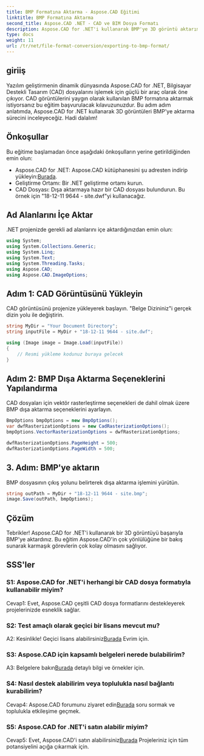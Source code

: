 ```yaml
---
title: BMP Formatına Aktarma - Aspose.CAD Eğitimi
linktitle: BMP Formatına Aktarma
second_title: Aspose.CAD .NET - CAD ve BIM Dosya Formatı
description: Aspose.CAD for .NET'i kullanarak BMP'ye 3D görüntü aktarımının kusursuz dünyasını keşfedin. Sorunsuz bir deneyim için eğitimimizi takip edin.
type: docs
weight: 11
url: /tr/net/file-format-conversion/exporting-to-bmp-format/
---
```

## giriiş

Yazılım geliştirmenin dinamik dünyasında Aspose.CAD for .NET, Bilgisayar Destekli Tasarım (CAD) dosyalarını işlemek için güçlü bir araç olarak öne çıkıyor. CAD görüntülerini yaygın olarak kullanılan BMP formatına aktarmak istiyorsanız bu eğitim başvurulacak kılavuzunuzdur. Bu adım adım anlatımda, Aspose.CAD for .NET kullanarak 3D görüntüleri BMP'ye aktarma sürecini inceleyeceğiz. Hadi dalalım!

## Önkoşullar

Bu eğitime başlamadan önce aşağıdaki önkoşulların yerine getirildiğinden emin olun:

-  Aspose.CAD for .NET: Aspose.CAD kütüphanesini şu adresten indirip yükleyin:[Burada](https://releases.aspose.com/cad/net/).
- Geliştirme Ortamı: Bir .NET geliştirme ortamı kurun.
- CAD Dosyası: Dışa aktarmaya hazır bir CAD dosyası bulundurun. Bu örnek için "18-12-11 9644 - site.dwf"yi kullanacağız.

## Ad Alanlarını İçe Aktar

.NET projenizde gerekli ad alanlarını içe aktardığınızdan emin olun:

```csharp
using System;
using System.Collections.Generic;
using System.Linq;
using System.Text;
using System.Threading.Tasks;
using Aspose.CAD;
using Aspose.CAD.ImageOptions;
```

## Adım 1: CAD Görüntüsünü Yükleyin

CAD görüntüsünü projenize yükleyerek başlayın. "Belge Dizininiz"i gerçek dizin yolu ile değiştirin.

```csharp
string MyDir = "Your Document Directory";
string inputFile = MyDir + "18-12-11 9644 - site.dwf";

using (Image image = Image.Load(inputFile))
{
    // Resmi yükleme kodunuz buraya gelecek
}
```

## Adım 2: BMP Dışa Aktarma Seçeneklerini Yapılandırma

CAD dosyaları için vektör rasterleştirme seçenekleri de dahil olmak üzere BMP dışa aktarma seçeneklerini ayarlayın.

```csharp
BmpOptions bmpOptions = new BmpOptions();
var dwfRasterizationOptions = new CadRasterizationOptions();
bmpOptions.VectorRasterizationOptions = dwfRasterizationOptions;

dwfRasterizationOptions.PageHeight = 500;
dwfRasterizationOptions.PageWidth = 500;
```

## 3. Adım: BMP'ye aktarın

BMP dosyasının çıkış yolunu belirterek dışa aktarma işlemini yürütün.

```csharp
string outPath = MyDir + "18-12-11 9644 - site.bmp";
image.Save(outPath, bmpOptions);
```

## Çözüm

Tebrikler! Aspose.CAD for .NET'i kullanarak bir 3D görüntüyü başarıyla BMP'ye aktardınız. Bu eğitim Aspose.CAD'in çok yönlülüğüne bir bakış sunarak karmaşık görevlerin çok kolay olmasını sağlıyor.

## SSS'ler

### S1: Aspose.CAD for .NET'i herhangi bir CAD dosya formatıyla kullanabilir miyim?

Cevap1: Evet, Aspose.CAD çeşitli CAD dosya formatlarını destekleyerek projelerinizde esneklik sağlar.

### S2: Test amaçlı olarak geçici bir lisans mevcut mu?

 A2: Kesinlikle! Geçici lisans alabilirsiniz[Burada](https://purchase.aspose.com/temporary-license/) Evrim için.

### S3: Aspose.CAD için kapsamlı belgeleri nerede bulabilirim?

 A3: Belgelere bakın[Burada](https://reference.aspose.com/cad/net/) detaylı bilgi ve örnekler için.

### S4: Nasıl destek alabilirim veya toplulukla nasıl bağlantı kurabilirim?

 Cevap4: Aspose.CAD forumunu ziyaret edin[Burada](https://forum.aspose.com/c/cad/19) soru sormak ve toplulukla etkileşime geçmek.

### S5: Aspose.CAD for .NET'i satın alabilir miyim?

 Cevap5: Evet, Aspose.CAD'i satın alabilirsiniz[Burada](https://purchase.aspose.com/buy) Projeleriniz için tüm potansiyelini açığa çıkarmak için.
